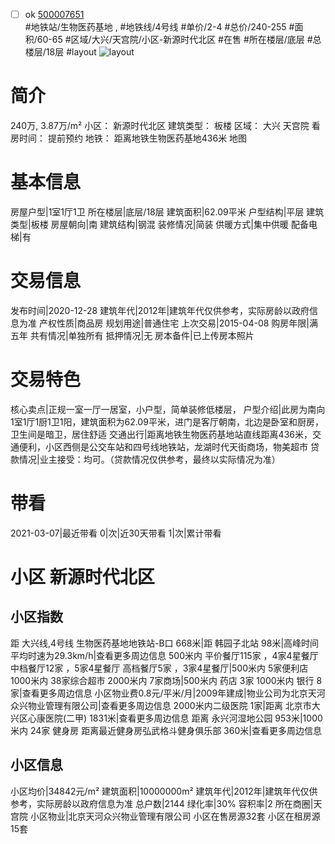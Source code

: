 - [ ] ok [500007651](https://bj.5i5j.com/ershoufang/500007651.html)  
 #地铁站/生物医药基地 ,  #地铁线/4号线
#单价/2-4 #总价/240-255 #面积/60-65   #区域/大兴/天宫院/小区-新源时代北区 #在售 #所在楼层/底层 #总楼层/18层 #layout 
![layout](http://image2.5i5j.com//group2/M00/92/EF/CgqJM10XCl-Af2SPAAHBpRDWtBM594.jpg_P5.jpg) 
# 简介 
 240万,  3.87万/m² 
小区： 新源时代北区
建筑类型： 板楼
区域： 大兴 天宫院
看房时间： 提前预约
地铁： 距离地铁生物医药基地436米 地图
# 基本信息 
 房屋户型|1室1厅1卫
所在楼层|底层/18层
建筑面积|62.09平米
户型结构|平层
建筑类型|板楼
房屋朝向|南
建筑结构|钢混
装修情况|简装
供暖方式|集中供暖
配备电梯|有
# 交易信息 
 发布时间|2020-12-28
建筑年代|2012年|建筑年代仅供参考，实际房龄以政府信息为准
产权性质|商品房
规划用途|普通住宅
上次交易|2015-04-08
购房年限|满五年
共有情况|单独所有
抵押情况|无
房本备件|已上传房本照片
# 交易特色 
 核心卖点|正规一室一厅一居室，小户型，简单装修低楼层，
户型介绍|此房为南向1室1厅1厨1卫1阳，建筑面积为62.09平米，进门是客厅朝南，北边是卧室和厨房，卫生间是暗卫，居住舒适
交通出行|距离地铁生物医药基地站直线距离436米，交通便利，小区西侧是公交车站和四号线地铁站，龙湖时代天街商场，物美超市
贷款情况|业主接受：均可。（贷款情况仅供参考，最终以实际情况为准）
# 带看 
 2021-03-07|最近带看	 0|次|近30天带看	 1|次|累计带看
# 小区 新源时代北区
## 小区指数 
 距 大兴线,4号线 生物医药基地地铁站-B口 668米|距 韩园子北站 98米|高峰时间平均时速为29.3km/h|查看更多周边信息
500米内 平价餐厅115家 ，4家4星餐厅
中档餐厅12家 ，5家4星餐厅
高档餐厅5家 ，3家4星餐厅|500米内 5家便利店
1000米内 38家综合超市
2000米内 7家商场|500米内 药店 3家
1000米内 银行 8家|查看更多周边信息
小区物业费0.8元/平米/月|2009年建成|物业公司为北京天河众兴物业管理有限公司|查看更多周边信息
2000米内二级医院 1家|距离 北京市大兴区心康医院(二甲)  1831米|查看更多周边信息
距离 永兴河湿地公园 953米|1000米内 24家 健身房
距离最近健身房弘武格斗健身俱乐部 360米|查看更多周边信息
## 小区信息 
 小区均价|34842元/m²
建筑面积|10000000m²
建筑年代|2012年|建筑年代仅供参考，实际房龄以政府信息为准
总户数|2144
绿化率|30%
容积率|2
所在商圈|天宫院
小区物业|北京天河众兴物业管理有限公司
小区在售房源32套
小区在租房源15套
